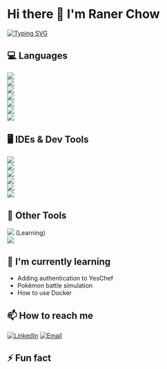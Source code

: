 # Hi there 👋 I'm Raner Chow

[![Typing SVG](https://readme-typing-svg.herokuapp.com?font=Fira+Code&pause=1000&color=00F718&width=435&lines=Full+Stack+Developer;Tech+Enthusiast)](https://git.io/typing-svg)

## 💻 Languages

![](https://img.shields.io/badge/-C-A8B9CC?style=flat&logo=c&logoColor=white)  
![](https://img.shields.io/badge/-C++-00599C?style=flat&logo=c%2B%2B&logoColor=white)  
![](https://img.shields.io/badge/-Java-007396?style=flat&logo=java&logoColor=white)  
![](https://img.shields.io/badge/-Python-3776AB?style=flat&logo=python&logoColor=white)  
![](https://img.shields.io/badge/-R-276DC3?style=flat&logo=r&logoColor=white)  
![](https://img.shields.io/badge/-JavaScript-F7DF1E?style=flat&logo=javascript&logoColor=black)   
![](https://img.shields.io/badge/-MySQL-4479A1?style=flat&logo=mysql&logoColor=white)

## 🖥️ IDEs & Dev Tools

![](https://img.shields.io/badge/Editor-VS_Code-informational?style=flat&logo=visual-studio-code&logoColor=white&color=2bbc8a)  
![](https://img.shields.io/badge/-Visual_Studio-5C2D91?style=flat&logo=visual-studio&logoColor=white)  
![](https://img.shields.io/badge/-Android_Studio-3DDC84?style=flat&logo=android-studio&logoColor=white)  
![](https://img.shields.io/badge/-RStudio-75AADB?style=flat&logo=rstudio&logoColor=white)  
![](https://img.shields.io/badge/-Unity-000000?style=flat&logo=unity&logoColor=white)  
![](https://img.shields.io/badge/-GitHub-181717?style=flat&logo=github&logoColor=white)  

## 🔧 Other Tools

![](https://img.shields.io/badge/-Docker-2496ED?style=flat&logo=docker&logoColor=white) (Learning)  
![](https://img.shields.io/badge/-Lucidchart-F37021?style=flat&logo=lucidchart&logoColor=white)  


## 🌱 I'm currently learning

- Adding authentication to YesChef  
- Pokémon battle simulation
- How to use Docker


## 📫 How to reach me

[![LinkedIn](https://img.shields.io/badge/LinkedIn-0077B5?style=for-the-badge&logo=linkedin&logoColor=white)](https://www.linkedin.com/in/raner-chow-b31522329/)
[![Email](https://img.shields.io/badge/Gmail-D14836?style=for-the-badge&logo=gmail&logoColor=white)](mailto:raner.chow@snhu.edu)

## ⚡ Fun fact


<!--
**Ranaah05/Ranaah05** is a ✨ _special_ ✨ repository because its `README.md` (this file) appears on your GitHub profile.

Here are some ideas to get you started:

- 🔭 I’m currently working on ...
- 🌱 I’m currently learning ...
- 👯 I’m looking to collaborate on ...
- 🤔 I’m looking for help with ...
- 💬 Ask me about ...
- 📫 How to reach me: ...
- 😄 Pronouns: ...
- ⚡ Fun fact: ...
-->

